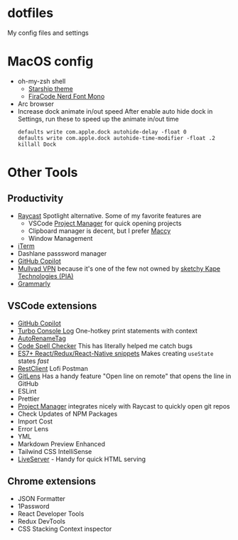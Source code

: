 # dotfiles
My config files and settings

# MacOS config 
- oh-my-zsh shell
  - [Starship theme](https://starship.rs/guide/)
  - [FiraCode Nerd Font Mono](https://www.nerdfonts.com/font-downloads)
- Arc browser
- Increase dock animate in/out speed
  After enable auto hide dock in Settings, run these to speed up the animate in/out time 
  ```
  defaults write com.apple.dock autohide-delay -float 0
  defaults write com.apple.dock autohide-time-modifier -float .2
  killall Dock
  ```

# Other Tools 
## Productivity 
- [Raycast](https://www.raycast.com/) Spotlight alternative. Some of my favorite features are 
  - VSCode [Project Manager](https://www.raycast.com/MarkusLanger/vscode-project-manager) for quick opening projects 
  - Clipboard manager is decent, but I prefer [Maccy](https://maccy.app/)
  - Window Management
- [iTerm](https://iterm2.com/)
- Dashlane passsword manager
- [GitHub Copilot](https://copilot.github.com/)
- [Mullvad VPN](https://mullvad.net/) because it's one of the few not owned by [sketchy Kape Technologies (PIA)](https://restoreprivacy.com/kape-technologies-owns-expressvpn-cyberghost-pia-zenmate-vpn-review-sites/)
- [Grammarly](https://www.grammarly.com/)

## VSCode extensions 
- [GitHub Copilot](https://copilot.github.com/) 
- [Turbo Console Log](https://marketplace.visualstudio.com/items?itemName=ChakrounAnas.turbo-console-log) One-hotkey print statements with context
- [AutoRenameTag](https://marketplace.visualstudio.com/items?itemName=formulahendry.auto-rename-tag)
- [Code Spell Checker](https://marketplace.visualstudio.com/items?itemName=streetsidesoftware.code-spell-checker) This has literally helped me catch bugs
- [ES7+ React/Redux/React-Native snippets](https://marketplace.visualstudio.com/items?itemName=dsznajder.es7-react-js-snippets) Makes creating `useState` states _fast_
- [RestClient](https://marketplace.visualstudio.com/items?itemName=humao.rest-client) Lofi Postman 
- [GitLens](https://marketplace.visualstudio.com/items?itemName=eamodio.gitlens) Has a handy feature "Open line on remote" that opens the line in GitHub 
- ESLint 
- Prettier
- [Project Manager](https://marketplace.visualstudio.com/items?itemName=alefragnani.project-manager) integrates nicely with Raycast to quickly open git repos
- Check Updates of NPM Packages
- Import Cost
- Error Lens
- YML
- Markdown Preview Enhanced
- Tailwind CSS IntelliSense
- [LiveServer](https://marketplace.visualstudio.com/items?itemName=ritwickdey.LiveServer) - Handy for quick HTML serving 


## Chrome extensions 
- JSON Formatter
- 1Password
- React Developer Tools
- Redux DevTools
- CSS Stacking Context inspector
